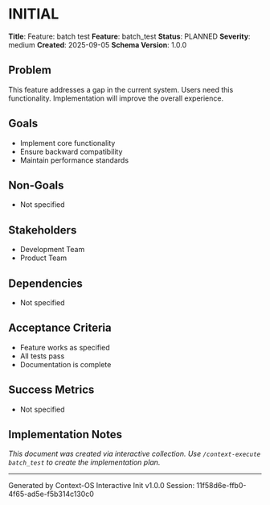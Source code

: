 # INITIAL

**Title**: Feature: batch test
**Feature**: batch_test
**Status**: PLANNED
**Severity**: medium
**Created**: 2025-09-05
**Schema Version**: 1.0.0

## Problem

This feature addresses a gap in the current system. Users need this functionality. Implementation will improve the overall experience.

## Goals

- Implement core functionality
- Ensure backward compatibility
- Maintain performance standards

## Non-Goals

- Not specified

## Stakeholders

- Development Team
- Product Team

## Dependencies

- Not specified

## Acceptance Criteria

- Feature works as specified
- All tests pass
- Documentation is complete

## Success Metrics

- Not specified

## Implementation Notes

_This document was created via interactive collection. Use `/context-execute batch_test` to create the implementation plan._

---
Generated by Context-OS Interactive Init v1.0.0
Session: 11f58d6e-ffb0-4f65-ad5e-f5b314c130c0